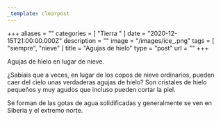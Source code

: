 ```yaml
---
_template: clearpost
---
```



+++
aliases = ""
categories = [ "Tierra " ]
date = "2020-12-15T21:00:00.000Z"
description = ""
image = "/images/ice_.png"
tags = [ "siempre", "nieve" ]
title = "Agujas de hielo"
type = "post"
url = ""
+++


Agujas de hielo en lugar de nieve.  
  
¿Sabíais que a veces, en lugar de los copos de nieve ordinarios, pueden caer del cielo unas verdaderas agujas de hielo? Son cristales de hielo pequeños y muy agudos que incluso pueden cortar la piel.  
  
Se forman de las gotas de agua solidificadas y generalmente se ven en Siberia y el extremo norte.
